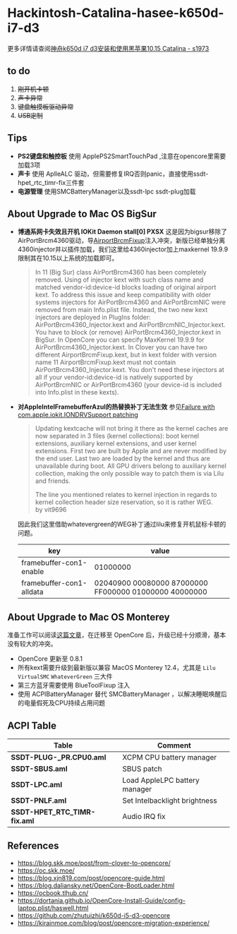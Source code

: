 # Hackintosh-Catalina-hasee-k650d-i7-d3
更多详情请查阅[神舟k650d i7 d3安装和使用黑苹果10.15 Catalina - s1973](https://s1973.top/blog/0015730470006545b49e611cb91470daaacb539b7034eae000)

## to do
1. ~~刚开机卡顿~~
2. ~~声卡异常~~
3. ~~键盘触摸板驱动异常~~
4. ~~USB定制~~

## Tips
- **PS2键盘和触控板** 使用 ApplePS2SmartTouchPad ,注意在opencore里需要加载3项
- **声卡** 使用 AplleALC 驱动，但需要修复IRQ否则panic，直接使用ssdt-hpet_rtc_timr-fix三件套
- **电源管理** 使用SMCBatteryManager以及ssdt-lpc ssdt-plug加载

## About Upgrade to Mac OS BigSur
- **博通系网卡失效且开机 IOKit Daemon stall[0] PXSX** 这是因为bigsur移除了AirPortBrcm4360驱动，导[AirportBrcmFixup](https://github.com/acidanthera/AirportBrcmFixup)注入冲突，新版已经单独分离4360injector并以插件加载，我们这里给4360injector加上maxkernel 19.9.9限制其在10.15以上系统的加载即可。
    > In 11 (Big Sur) class AirPortBrcm4360 has been completely removed. Using of injector kext with such class name and matched vendor-id:device-id blocks loading of original airport kext. To address this issue and keep compatibility with older systems injectors for AirPortBrcm4360 and AirPortBrcmNIC were removed from main Info.plist file. Instead, the two new kext injectors are deployed in PlugIns folder: AirPortBrcm4360_Injector.kext and AirPortBrcmNIC_Injector.kext. You have to block (or remove) AirPortBrcm4360_Injector.kext in BigSur. In OpenCore you can specify MaxKernel 19.9.9 for AirPortBrcm4360_Injector.kext. In Clover you can have two different AirportBrcmFixup.kext, but in kext folder with version name 11 AirportBrcmFixup.kext must not contain AirPortBrcm4360_Injector.kext. You don't need these injectors at all if your vendor-id:device-id is natively supported by AirPortBrcmNIC or AirPortBrcm4360 (your device-id is included into Info.plist in these kexts).
- **对AppleIntelFramebufferAzul的热替换补丁无法生效** 参见[Failure with com.apple.iokit.IONDRVSupport patching
](https://github.com/acidanthera/bugtracker/issues/1244)
    > Updating kextcache will not bring it there as the kernel caches are now separated in 3 files (kernel collections): boot kernel extensions, auxiliary kernel extensions, and user kernel extensions. First two are built by Apple and are never modified by the end user. Last two are loaded by the kernel and thus are unavailable during boot. All GPU drivers belong to auxiliary kernel collection, making the only possible way to patch them is via Lilu and friends.
    > 
    > The line you mentioned relates to kernel injection in regards to kernel collection header size reservation, so it is rather WEG.  
    > by vit9696

    因此我们这里借助whatevergreen的WEG补丁通过lilu来修复开机鼠标卡顿的问题。

    | key  | value     |
    | ---- | ----------  |
    | framebuffer-con1-enable  | 01000000     |  
    | framebuffer-con1-alldata | 02040900 00080000 87000000 FF000000 01000000 40000000   |

## About Upgrade to Mac OS Monterey
准备工作可以阅读[这篇文章](https://dortania.github.io/OpenCore-Install-Guide/extras/monterey.html#table-of-contents)，在迁移至 OpenCore 后，升级已经十分顺滑，基本没有较大的冲突。
- OpenCore 更新至 0.8.1
- 所有kext需要升级到最新版以兼容 MacOS Monterey 12.4，尤其是 `Lilu` `VirtualSMC` `WhateverGreen` 三大件
- 第三方蓝牙需要使用 BlueToolFixup 注入
- 使用 ACPIBatteryManager 替代 SMCBatteryManager ，以解决睡眠唤醒后的电量假死及CPU持续占用问题

## ACPI Table
| Table  | Comment     |
| ---- | ----------  |
| **SSDT-PLUG-_PR.CPU0.aml** | XCPM CPU battery manager |
| **SSDT-SBUS.aml** | SBUS patch |
| **SSDT-LPC.aml** | Load AppleLPC battery manager |
| **SSDT-PNLF.aml** | Set Intelbacklight brightness |
| **SSDT-HPET_RTC_TIMR-fix.aml** | Audio IRQ fix |

## References
- https://blog.skk.moe/post/from-clover-to-opencore/
- https://oc.skk.moe/
- https://blog.xjn819.com/post/opencore-guide.html
- https://blog.daliansky.net/OpenCore-BootLoader.html
- https://ocbook.tlhub.cn/
- https://dortania.github.io/OpenCore-Install-Guide/config-laptop.plist/haswell.html
- https://github.com/zhutuizhi/k650d-i5-d3-opencore
- https://kirainmoe.com/blog/post/opencore-migration-experience/